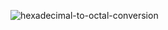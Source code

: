 ![hexadecimal-to-octal-conversion](https://user-images.githubusercontent.com/101447131/161388119-d4b7b395-293e-4c7c-8711-1ae30a69b52e.png)

